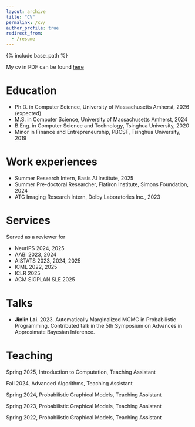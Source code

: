 ```yaml
---
layout: archive
title: "CV"
permalink: /cv/
author_profile: true
redirect_from:
  - /resume
---
```


{% include base_path %}

My cv in PDF can be found [here](/files/cv.pdf)


Education
======
- Ph.D. in Computer Science, University of Massachusetts Amherst, 2026 (expected)
- M.S. in Computer Science, University of Massachusetts Amherst, 2024
- B.Eng. in Computer Science and Technology, Tsinghua University, 2020
- Minor in Finance and Entrepreneurship, PBCSF, Tsinghua University, 2019

Work experiences
======
- Summer Research Intern, Basis AI Institute, 2025
- Summer Pre-doctoral Researcher, Flatiron Institute, Simons Foundation, 2024
- ATG Imaging Research Intern, Dolby Laboratories Inc., 2023

Services
======
Served as a reviewer for
- NeurIPS 2024, 2025
- AABI 2023, 2024
- AISTATS 2023, 2024, 2025
- ICML 2022, 2025
- ICLR 2025
- ACM SIGPLAN SLE 2025

Talks
======
- **Jinlin Lai**. 2023. Automatically Marginalized MCMC in Probabilistic Programming. Contributed talk in the 5th Symposium on Advances in Approximate Bayesian Inference.

Teaching
======
Spring 2025, Introduction to Computation, Teaching Assistant

Fall 2024, Advanced Algorithms, Teaching Assistant

Spring 2024, Probabilistic Graphical Models, Teaching Assistant

Spring 2023, Probabilistic Graphical Models, Teaching Assistant

Spring 2022, Probabilistic Graphical Models, Teaching Assistant



